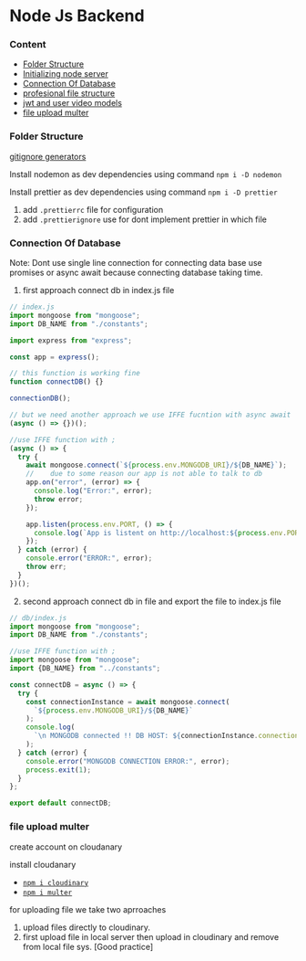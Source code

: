 # Node Js Backend

### Content

- [Folder Structure]()
- [Initializing node server]()
- [Connection Of Database]()
- [profesional file structure]()
- [jwt and user video models]()
- [file upload multer]()

### Folder Structure

[gitignore generators](https://mrkandreev.name/snippets/gitignore-generator/)

Install nodemon as dev dependencies using command
`npm i -D nodemon`

Install prettier as dev dependencies using command
`npm i -D prettier`

1. add `.prettierrc` file for configuration
2. add `.prettierignore` use for dont implement prettier in which file

### Connection Of Database

Note: Dont use single line connection for connecting data base use promises or async await because connecting database taking time.

1. first approach connect db in index.js file

```js
// index.js
import mongoose from "mongoose";
import DB_NAME from "./constants";

import express from "express";

const app = express();

// this function is working fine
function connectDB() {}

connectionDB();

// but we need another approach we use IFFE fucntion with async await
(async () => {})();

//use IFFE function with ;
(async () => {
  try {
    await mongoose.connect(`${process.env.MONGODB_URI}/${DB_NAME}`);
    //    due to some reason our app is not able to talk to db
    app.on("error", (error) => {
      console.log("Error:", error);
      throw error;
    });

    app.listen(process.env.PORT, () => {
      console.log(`App is listent on http://localhost:${process.env.PORT}`);
    });
  } catch (error) {
    console.error("ERROR:", error);
    throw err;
  }
})();
```

2. second approach connect db in file and export the file to index.js file

```js
// db/index.js
import mongoose from "mongoose";
import DB_NAME from "./constants";

//use IFFE function with ;
import mongoose from "mongoose";
import {DB_NAME} from "../constants";

const connectDB = async () => {
  try {
    const connectionInstance = await mongoose.connect(
      `${process.env.MONGODB_URI}/${DB_NAME}`
    );
    console.log(
      `\n MONGODB connected !! DB HOST: ${connectionInstance.connection.host}`
    );
  } catch (error) {
    console.error("MONGODB CONNECTION ERROR:", error);
    process.exit(1);
  }
};

export default connectDB;
```

### file upload multer

create account on cloudanary

install cloudanary

- [`npm i cloudinary`]()
- [`npm i multer`](https://github.com/expressjs/multer#readme)

for uploading file we take two aprroaches

1. upload files directly to cloudinary.
2. first upload file in local server then upload in cloudinary and remove from local file sys. [Good practice]
